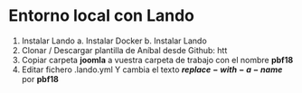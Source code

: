 # Entorno local con Lando

1. Instalar Lando
    a. Instalar Docker
    b. Instalar Lando
2. Clonar / Descargar plantilla de Aníbal desde Github:
    htt
3. Copiar carpeta **joomla** a vuestra carpeta de trabajo con el nombre **pbf18**
4. Editar fichero .lando.yml Y cambia el texto **$replace-with-a-name$** por **pbf18**

